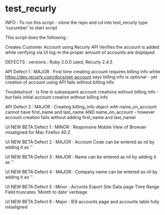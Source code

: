 # test_recurly

INFO :
To run this script - clone the repo and cd into test_recurly
type 'cucumber' to start script

This script does the following :

Creates Customer Account using Recurly API
Verifies the account is added while verifying via UI log-in the proper amount of accounts are displayed


DEFECTS : versions :  Ruby 2.0.0 used, Recurly 2.4.5

API Defect 1 : MAJOR : First time creating account requires billing info while  https://dev.recurly.com/docs/get-account says billing info is optional - yet creation of account using API fails without billing info

Troubleshoot :  Is fine in subsequent account creations without billing info - but fails initial account creation without billing info

API Defect 2 : MAJOR : Creating billing_info object with name_on_account cannot have first_name and last_name AND name_on_account  - however account creation fails without adding first_name and last_namei

UI NEW BETA Defect 1 : MINOR :  Responsive Mobile View of Browser misaligned for Mac Firefox 40.2

UI NEW BETA Defect 2 : MAJOR :  Account Code can be entered as nil by adding it as ''

UI NEW BETA Defect 3 : MAJOR :  Name can be entered as nil by adding it as ''

UI NEW BETA Defect 4 : MAJOR :  Company name can be entered as nil by adding it as ''

UI NEW BETA Defect 5 : Minor :  Acconts Export Site Data page Time Range Field truncates 'Month to date' verbiage

UI NEW BETA Defect 6 : Major :  IE9 accounts page and accounts table fully misaligned



